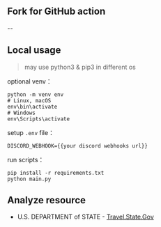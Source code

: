 ## Fork for GitHub action

--

## Local usage

> may use python3 & pip3 in different os

optional venv：

```
python -m venv env
# Linux, macOS
env\bin\activate
# Windows
env\Scripts\activate
```

setup `.env` file：

```
DISCORD_WEBHOOK={{your discord webhooks url}}
```

run scripts：

```
pip install -r requirements.txt
python main.py
```

## Analyze resource

- U.S. DEPARTMENT of STATE - [Travel.State.Gov](https://travel.state.gov/content/travel.html)
